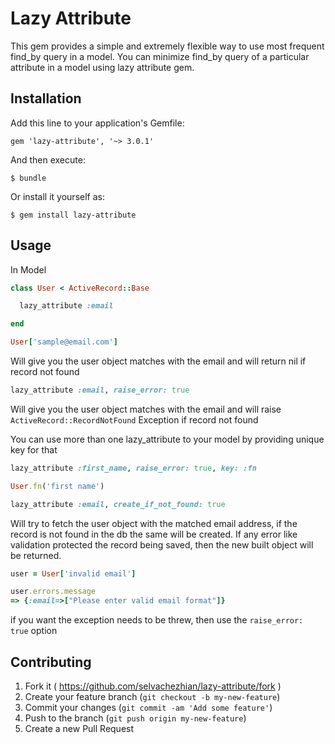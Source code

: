 # Lazy Attribute

This gem provides a simple and extremely flexible way to use most frequent find_by query in a model.
You can minimize find_by query of a particular attribute in a model using lazy attribute gem.

## Installation

Add this line to your application's Gemfile:

    gem 'lazy-attribute', '~> 3.0.1'

And then execute:

    $ bundle

Or install it yourself as:

    $ gem install lazy-attribute

## Usage

In Model

```ruby
class User < ActiveRecord::Base

  lazy_attribute :email

end
```

```ruby
User['sample@email.com']
```

Will give you the user object matches with the email and will return nil if record not found

```ruby
lazy_attribute :email, raise_error: true
```

Will give you the user object matches with the email and will raise ``` ActiveRecord::RecordNotFound ``` Exception if record not found

You can use more than one lazy_attribute to your model by providing unique key for that

```ruby
lazy_attribute :first_name, raise_error: true, key: :fn
```

```ruby
User.fn('first name')
```

```ruby
lazy_attribute :email, create_if_not_found: true
```

Will try to fetch the user object with the matched email address, if the record is not found in the db the same will be created.  If any error like validation protected the record being saved, then the new built object will be returned.

```ruby
user = User['invalid email']

user.errors.message
=> {:email=>["Please enter valid email format"]}
```

if you want the exception needs to be threw, then use the ```raise_error: true``` option

## Contributing

1. Fork it ( https://github.com/selvachezhian/lazy-attribute/fork )
2. Create your feature branch (`git checkout -b my-new-feature`)
3. Commit your changes (`git commit -am 'Add some feature'`)
4. Push to the branch (`git push origin my-new-feature`)
5. Create a new Pull Request
